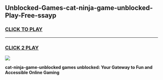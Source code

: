 
## Unblocked-Games-cat-ninja-game-unblocked-Play-Free-ssayp
<h3>
<a href="https://premium76.site?title=cat-ninja-game-unblocked&ref=17A">CLICK TO PLAY</a></h3>
<hr>

<h3>
<a href="https://premium76.site?title=cat-ninja-game-unblocked&ref=17A">CLICK 2 PLAY</a>
  
</h3>

<a href="https://premium76.site?title=cat-ninja-game-unblocked&ref=17A"><img src="https://clearcache.store/games.png"></a>


**cat-ninja-game-unblocked games unblocked: Your Gateway to Fun and Accessible Online Gaming**
